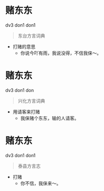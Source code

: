 # 赌东东
dv3 don1 don1
> 东台方言词典
- 打赌的意思
  - 你说今吖有雨，我说没得，不信我俫～。

# 赌东东
dv3 don1 don
> 兴化方言词典
- 用请客来打赌
  - 我俫赌个东东，输的人请客。

# 赌东东
dv3 don1 don1
> 泰县方言志
- 打赌
  - 你不信，我俫来～。
